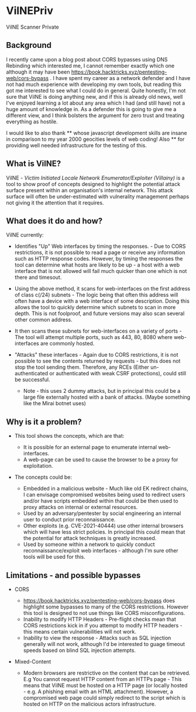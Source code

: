 # VilNEPriv
VilNE Scanner Private

## Background 

I recently came upon a blog post about CORS bypasses using DNS Rebinding which interested me, I cannot remember exactly which one although it may have been https://book.hacktricks.xyz/pentesting-web/cors-bypass .  I have spent my career as a network defender and I have not had much experience with developing my own tools, but reading this got me interested to see what I could do in general. Quite honestly, I'm not sure that VilNE is doing anything new, and if this is already old news, well I've enjoyed learning a lot about any area which I had (and still have) not a huge amount of knowledge in. As a defender this is going to give me a different view, and I think bolsters the argument for zero trust and treating everything as hostile.

I would like to also thank ** whose javascript development skills are insane in comparison to my year 2000 geocities levels of web coding! Also ** for providing well needed infrastructure for the testing of this.


## What is VilNE?

VilNE - *Victim Initiated Locale Network Enumerator/Exploiter (Villainy)* is a tool to show proof of concepts designed to highlight the potential attack surface present within an organisation's internal network. This attack surface will often be under-estimated with vulnerality management perhaps not giving it the attention that it requires. 

## What does it do and how?

VilNE currently:

* Identifies "Up" Web interfaces by timing the responses. - Due to CORS restrictions, it is not possible to read a page or receive any information such as HTTP response codes. However, by timing the responses the tool can determine what hosts are likely to be up - a host with a web interface that is not allowed will fail much quicker than one which is not there and timesout.

* Using the above method, it scans for web-interfaces on the first address of class c(/24) subnets - The logic being that often this address will often have a device with a web interface of some description. Doing this allows the tool to quickly determine which subnets to scan in more depth. This is not foolproof, and future versions may also scan several other common address. 

* It then scans these subnets for web-interfaces on a variety of ports - The tool will attempt multiple ports, such as 443, 80, 8080 where web-interfaces are commonly hosted.

* "Attacks" these interfaces - Again due to CORS restrictions, it is not possible to see the contents returned by requests - but this does not stop the tool sending them. Therefore, any RCEs (Either un-authenticated or authenticated with weak CSRF protections), could still be successful. 
  * Note - this uses 2 dummy attacks, but in principal this could be a large file externally hosted with a bank of attacks. (Maybe something like the Mirai botnet uses)


## Why is it a problem?

* This tool shows the concepts, which are that:
  * It is possible for an external page to enumerate internal web-interfaces. 
  * A web-page can be used to cause the browser to be a proxy for exploitation.
  
 * The concepts could be:
   * Embedded in a malicious website - Much like old EK redirect chains, I can envisage compromised websites being used to redirect users and/or have scripts embedded within that could be then used to proxy attacks on internal or external resources. 
   * Used by an adversary/pentester by social engineering an internal user to conduct prior reconnaissance. 
   * Other exploits (e.g. CVE-2021-40444) use other internal browsers which will have less strict policies. In principal this could mean that the potential for attack techniques is greatly increased.
   * Used by someone within a network to quickly conduct reconnaissance/exploit web interfaces - although I'm sure other tools will be used for this.


## Limitations - and possible bypasses

* CORS 
  *  https://book.hacktricks.xyz/pentesting-web/cors-bypass does highlight some bypasses to many of the CORS restrictions. However this tool is designed to not use things like CORS misconfigurations. 
  * Inability to modify HTTP Headers - Pre-flight checks mean that CORS restrictions kick in if you attempt to modify HTTP headers - this means certain vulnerabilities will not work.
  * Inability to view the response - Attacks such as SQL injection generally will not work, although I'd be interested to guage timeout speeds based on blind SQL injection attempts.

* Mixed-Content
  * Modern browsers are restrictive on the content that can be retrieved. E.g You cannot request HTTP content from an HTTPs page - This means that VilNE must be hosted on a HTTP page (or locally hosted - e.g. A phishing email with an HTML attachment). However, a compromised web page could simply redirect to the script which is hosted on HTTP on the malicious actors infrastructure.
